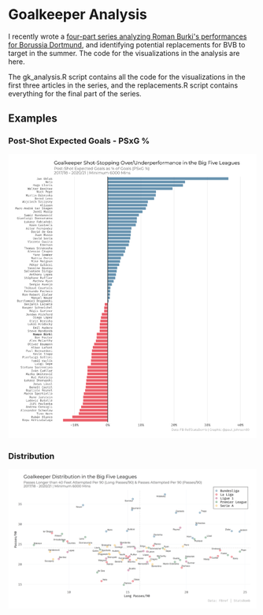 # Goalkeeper Analysis

I recently wrote a [four-part series analyzing Roman Burki's performances for Borussia Dortmund](https://www.fearthewall.com/2021/2/9/22267317/roman-burki-borussia-bvb-goalkeeper-analysis-borussia-dortmund-bundesliga-bayern-munich-manuel-neuer), and identifying potential replacements for BVB to target in the summer. The code for the visualizations in the analysis are here.

The gk_analysis.R script contains all the code for the visualizations in the first three articles in the series, and the replacements.R script contains everything for the final part of the series.

## Examples

### Post-Shot Expected Goals - PSxG %

<img src="figures/psxg.png" width="750">

### Distribution

<img src="figures/distribution.png" width="1200">
